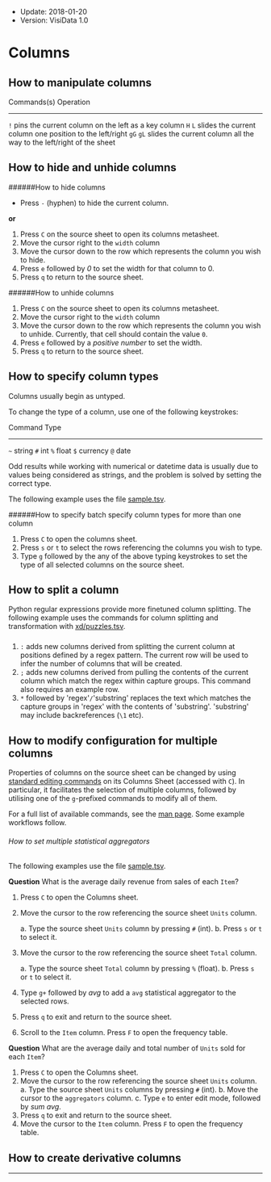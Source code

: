 - Update: 2018-01-20
- Version: VisiData 1.0

# Columns

## How to manipulate columns

Commands(s)     Operation
------------    -----------
`!`             pins the current column on the left as a key column
 `H`  `L`       slides the current column one position to the left/right
`gG` `gL`       slides the current column all the way to the left/right of the sheet

## How to hide and unhide columns

######How to hide columns

- Press `-` (hyphen) to hide the current column.

**or**

1. Press `C` on the source sheet to open its columns metasheet.
2. Move the cursor right to the `width` column
3. Move the cursor down to the row which represents the column you wish to hide.
4. Press `e` followed by *0* to set the width for that column to 0.
5. Press `q` to return to the source sheet.

######How to unhide columns

1. Press `C` on the source sheet to open its columns metasheet.
2. Move the cursor right to the `width` column
3. Move the cursor down to the row which represents the column you wish to unhide. Currently, that cell should contain the value `0`.
4. Press `e` followed by a *positive number* to set the width.
5. Press `q` to return to the source sheet.

## How to specify column types

Columns usually begin as untyped.

To change the type of a column, use one of the following keystrokes:

 Command    Type
--------- --------
`~`       string
`#`       int
`%`       float
`$`       currency
`@`       date

Odd results while working with numerical or datetime data is usually due to values being considered as strings, and the problem is solved by setting the correct type.

The following example uses the file [sample.tsv](https://raw.githubusercontent.com/saulpw/visidata/stable/sample_data/sample.tsv).

<div class="asciicast">
    <asciinema-player id="player" poster="npt:0:20" rows=27 src="../casts/types.cast"></asciinema-player>
    <script type="text/javascript" src="/asciinema-player.js"></script>
</div>

######How to specify batch specify column types for more than one column

1. Press `C` to open the columns sheet.
2. Press `s` or `t` to select the rows referencing the columns you wish to type.
3. Type `g` followed by the any of the above typing keystrokes to set the type of all selected columns on the source sheet.

## How to split a column

Python regular expressions provide more finetuned column splitting. The following example
uses the commands for column splitting and transformation with [xd/puzzles.tsv](http://xd.saul.pw/xd-metadata.zip).

<div class="asciicast">
    <asciinema-player id="player" poster="npt:0:20" rows=27 src="../casts/split-regex.cast"></asciinema-player>
    <script type="text/javascript" src="/asciinema-player.js"></script>
</div>

###

1. `:` adds new columns derived from splitting the current column at positions defined by a regex pattern. The current row will be used to infer the number of columns that will be created.
2. `;` adds new columns derived from pulling the contents of the current column which match the regex within capture groups. This command also requires an example row.
3. `*` followed by 'regex'`/`'substring' replaces the text which matches the capture groups in 'regex' with the contents of 'substring'. 'substring' may include backreferences (`\1` etc).

## How to modify configuration for multiple columns

Properties of columns on the source sheet can be changed by using [standard editing commands](/howto/editing) on its Columns Sheet (accessed with `C`). In particular, it facilitates the selection of multiple columns, followed by utilising one of the `g`-prefixed commands to modify all of them.

For a full list of available commands, see the [man page](/howto/man#columns). Some example workflows follow.

###### How to set multiple statistical aggregators

The following examples use the file [sample.tsv](https://raw.githubusercontent.com/saulpw/visidata/stable/sample_data/sample.tsv).

**Question** What is the average daily revenue from sales of each `Item`?

1. Press `C` to open the Columns sheet.
2. Move the cursor to the row referencing the source sheet `Units` column.

    a. Type the source sheet `Units` column by pressing `#` (int).
    b. Press `s` or `t` to select it.

3. Move the cursor to the row referencing the source sheet `Total` column.

    a. Type the source sheet `Total` column by pressing `%` (float).
    b. Press `s` or `t` to select it.

4. Type `g+` followed by *avg* to add a `avg` statistical aggregator to the selected rows.
5. Press `q` to exit and return to the source sheet.
6. Scroll to the `Item` column. Press `F` to open the frequency table.

**Question** What are the average daily and total number of `Units` sold for each `Item`?

1. Press `C` to open the Columns sheet.
2. Move the cursor to the row referencing the source sheet `Units` column.
    a. Type the source sheet `Units` columns by pressing `#` (int).
    b. Move the cursor to the `aggregators` column.
    c. Type `e` to enter edit mode, followed by *sum avg*.
3. Press `q` to exit and return to the source sheet.
4. Move the cursor to the `Item` column. Press `F` to open the frequency table.

## How to create derivative columns

---
